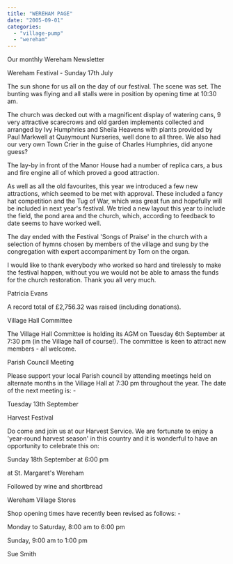```yaml
---
title: "WEREHAM PAGE"
date: "2005-09-01"
categories: 
  - "village-pump"
  - "wereham"
---
```


Our monthly Wereham Newsletter

Wereham Festival - Sunday 17th July

The sun shone for us all on the day of our festival. The scene was set. The bunting was flying and all stalls were in position by opening time at 10:30 am.

The church was decked out with a magnificent display of watering cans, 9 very attractive scarecrows and old garden implements collected and arranged by Ivy Humphries and Sheila Heavens with plants provided by Paul Markwell at Quaymount Nurseries, well done to all three. We also had our very own Town Crier in the guise of Charles Humphries, did anyone guess?

The lay-by in front of the Manor House had a number of replica cars, a bus and fire engine all of which proved a good attraction.

As well as all the old favourites, this year we introduced a few new attractions, which seemed to be met with approval. These included a fancy hat competition and the Tug of War, which was great fun and hopefully will be included in next year's festival. We tried a new layout this year to include the field, the pond area and the church, which, according to feedback to date seems to have worked well.

The day ended with the Festival 'Songs of Praise' in the church with a selection of hymns chosen by members of the village and sung by the congregation with expert accompaniment by Tom on the organ.

I would like to thank everybody who worked so hard and tirelessly to make the festival happen, without you we would not be able to amass the funds for the church restoration. Thank you all very much.

Patricia Evans

A record total of £2,756.32 was raised (including donations).

Village Hall Committee

The Village Hall Committee is holding its AGM on Tuesday 6th September at 7:30 pm (in the Village hall of course!). The committee is keen to attract new members - all welcome.

Parish Council Meeting

Please support your local Parish council by attending meetings held on alternate months in the Village Hall at 7:30 pm throughout the year. The date of the next meeting is: -

Tuesday 13th September

Harvest Festival

Do come and join us at our Harvest Service. We are fortunate to enjoy a 'year-round harvest season' in this country and it is wonderful to have an opportunity to celebrate this on:

Sunday 18th September at 6:00 pm

at St. Margaret's Wereham

Followed by wine and shortbread

Wereham Village Stores

Shop opening times have recently been revised as follows: -

Monday to Saturday, 8:00 am to 6:00 pm

Sunday, 9:00 am to 1:00 pm

Sue Smith
